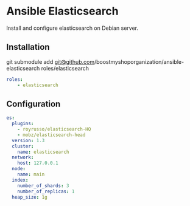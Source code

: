 Ansible Elasticsearch
==============

Install and configure elasticsearch on Debian server.

Installation
------------

git submodule add git@github.com/boostmyshoporganization/ansible-elasticsearch roles/elasticsearch

```yaml
roles:
    - elasticsearch
```

Configuration
-------------

```yaml
es:
  plugins:
    - royrusso/elasticsearch-HQ
    - mobz/elasticsearch-head
  version: 1.3
  cluster:
    name: elasticsearch
  network:
    host: 127.0.0.1
  node:
    name: main
  index:
    number_of_shards: 3
    number_of_replicas: 1
  heap_size: 1g
```